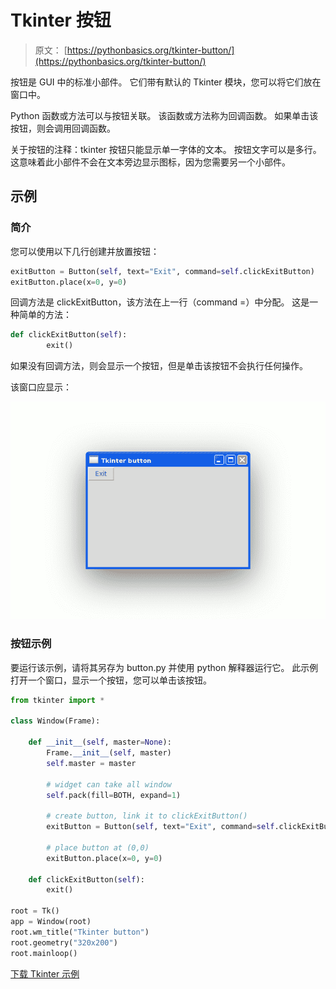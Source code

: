 # Tkinter 按钮

> 原文： [https://pythonbasics.org/tkinter-button/](https://pythonbasics.org/tkinter-button/)

按钮是 GUI 中的标准小部件。 它们带有默认的 Tkinter 模块，您可以将它们放在窗口中。

Python 函数或方法可以与按钮关联。 该函数或方法称为回调函数。 如果单击该按钮，则会调用回调函数。

关于按钮的注释：tkinter 按钮只能显示单一字体的文本。 按钮文字可以是多行。 这意味着此小部件不会在文本旁边显示图标，因为您需要另一个小部件。



## 示例

### 简介

您可以使用以下几行创建并放置按钮：

```py
exitButton = Button(self, text="Exit", command=self.clickExitButton)
exitButton.place(x=0, y=0)

```

回调方法是 clickExitButton，该方法在上一行（command =）中分配。
这是一种简单的方法：

```py
def clickExitButton(self):
        exit()

```

如果没有回调方法，则会显示一个按钮，但是单击该按钮不会执行任何操作。

该窗口应显示：

![tkinter button](img/69dd4267c143832448cb1e6ba46ad062.jpg)

### 按钮示例

要运行该示例，请将其另存为 button.py 并使用 python 解释器运行它。
此示例打开一个窗口，显示一个按钮，您可以单击该按钮。

```py
from tkinter import *

class Window(Frame):

    def __init__(self, master=None):
        Frame.__init__(self, master)        
        self.master = master

        # widget can take all window
        self.pack(fill=BOTH, expand=1)

        # create button, link it to clickExitButton()
        exitButton = Button(self, text="Exit", command=self.clickExitButton)

        # place button at (0,0)
        exitButton.place(x=0, y=0)

    def clickExitButton(self):
        exit()

root = Tk()
app = Window(root)
root.wm_title("Tkinter button")
root.geometry("320x200")
root.mainloop()

```

[下载 Tkinter 示例](https://gum.co/ErLc)